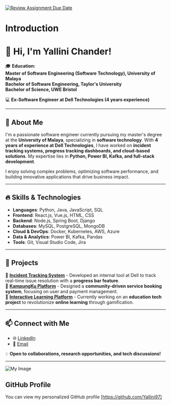 [![Review Assignment Due Date](https://classroom.github.com/assets/deadline-readme-button-22041afd0340ce965d47ae6ef1cefeee28c7c493a6346c4f15d667ab976d596c.svg)](https://classroom.github.com/a/0MOLbOcH)
# Introduction

# 👋 Hi, I'm Yallini Chander!

🎓 **Education:**  
**Master of Software Engineering (Software Technology), University of Malaya**  
**Bachelor of Software Engineering, Taylor's University**  
**Bachelor of Science, UWE Bristol**   

💻 **Ex-Software Engineer at Dell Technologies (4 years experience)**  

---

## 🚀 About Me

I'm a passionate software engineer currently pursuing my master's degree at the **University of Malaya**, specializing in **software technology**. With **4 years of experience at Dell Technologies**, I have worked on **incident tracking systems, progress tracking dashboards, and cloud-based solutions**. My expertise lies in **Python, Power BI, Kafka, and full-stack development**.

I enjoy solving complex problems, optimizing software performance, and building innovative applications that drive business impact.

---

## 🔥 Skills & Technologies

- **Languages**: Python, Java, JavaScript, SQL  
- **Frontend**: React.js, Vue.js, HTML, CSS  
- **Backend**: Node.js, Spring Boot, Django  
- **Databases**: MySQL, PostgreSQL, MongoDB  
- **Cloud & DevOps**: Docker, Kubernetes, AWS, Azure  
- **Data & Analytics**: Power BI, Kafka, Pandas  
- **Tools**: Git, Visual Studio Code, Jira  

---

## 📌 Projects

🔹 **[Incident Tracking System](#)** - Developed an internal tool at Dell to track real-time issue resolution with a **progress bar feature**.  
🔹 **[KampungKu Platform](#)** - Designed a **community-driven service booking system**, focusing on user and payment management.  
🔹 **[Interactive Learning Platform](#)** - Currently working on an **education tech project** to revolutionize **online learning** through gamification.  

---

## 📫 Connect with Me

- 🌐 [LinkedIn](https://www.linkedin.com/in/YalliniChander)  
- 📧 [Email](mailto:yallini6697@gmail.com)    

💡 **Open to collaborations, research opportunities, and tech discussions!**

---

![My Image](Yalu2.png)  <!-- Link to the uploaded image -->

## GitHub Profile

You can view my personalized GitHub profile [https://github.com/Yallini97]

